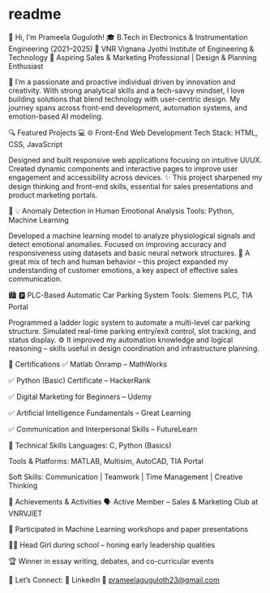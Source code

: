 # readme
🌟 Hi, I'm Prameela Guguloth!
🎓 B.Tech in Electronics & Instrumentation Engineering (2021–2025)
🏫 VNR Vignana Jyothi Institute of Engineering & Technology
💼 Aspiring Sales & Marketing Professional | Design & Planning Enthusiast

🚀 I’m a passionate and proactive individual driven by innovation and creativity. With strong analytical skills and a tech-savvy mindset, I love building solutions that blend technology with user-centric design. My journey spans across front-end development, automation systems, and emotion-based AI modeling.

🔍 Featured Projects
💻 🌐 Front-End Web Development
Tech Stack: HTML, CSS, JavaScript


Designed and built responsive web applications focusing on intuitive UI/UX. Created dynamic components and interactive pages to improve user engagement and accessibility across devices.
✨ This project sharpened my design thinking and front-end skills, essential for sales presentations and product marketing portals.

🧠 💡 Anomaly Detection in Human Emotional Analysis
Tools: Python, Machine Learning

Developed a machine learning model to analyze physiological signals and detect emotional anomalies. Focused on improving accuracy and responsiveness using datasets and basic neural network structures.
🎯 A great mix of tech and human behavior – this project expanded my understanding of customer emotions, a key aspect of effective sales communication.

🏙 🅿️ PLC-Based Automatic Car Parking System
Tools: Siemens PLC, TIA Portal

Programmed a ladder logic system to automate a multi-level car parking structure. Simulated real-time parking entry/exit control, slot tracking, and status display.
⚙️ It improved my automation knowledge and logical reasoning – skills useful in design coordination and infrastructure planning.

📜 Certifications
✅ Matlab Onramp – MathWorks

✅ Python (Basic) Certificate – HackerRank

✅ Digital Marketing for Beginners – Udemy

✅ Artificial Intelligence Fundamentals – Great Learning

✅ Communication and Interpersonal Skills – FutureLearn

🧰 Technical Skills
Languages: C, Python (Basics)

Tools & Platforms: MATLAB, Multisim, AutoCAD, TIA Portal

Soft Skills: Communication | Teamwork | Time Management | Creative Thinking

🏅 Achievements & Activities
🗣 Active Member – Sales & Marketing Club at VNRVJIET

🧠 Participated in Machine Learning workshops and paper presentations

👩‍💼 Head Girl during school – honing early leadership qualities

🏆 Winner in essay writing, debates, and co-curricular events

📌 Let’s Connect:
🔗 LinkedIn
📧 prameelaguguloth23@gmail.com
